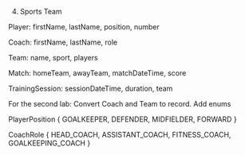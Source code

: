 4. Sports Team
   
Player: firstName, lastName, position, number

Coach: firstName, lastName, role

Team: name, sport, players

Match: homeTeam, awayTeam, matchDateTime, score

TrainingSession: sessionDateTime, duration, team

For the second lab: Convert Coach and Team to record. Add enums

PlayerPosition { GOALKEEPER, DEFENDER, MIDFIELDER, FORWARD }

CoachRole { HEAD_COACH, ASSISTANT_COACH, FITNESS_COACH, GOALKEEPING_COACH }
